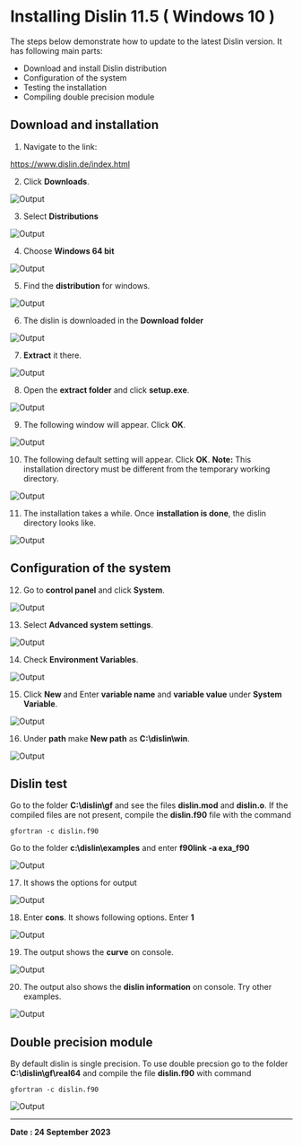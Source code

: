 # **Installing Dislin 11.5 ( Windows 10 )**

The steps below demonstrate how to update to the latest Dislin version. It has following main parts:

* Download and install Dislin distribution
* Configuration of the system
* Testing the installation
* Compiling double precision module


## **Download and installation**
1. Navigate to the link:

https://www.dislin.de/index.html

2. Click **Downloads**.

![Output](images/dislin_home.PNG)


3. Select **Distributions**

![Output](images/dislin_distribution.PNG)


4. Choose **Windows 64 bit**

![Output](images/dislin_windows_64.PNG)


5. Find the **distribution** for windows.

![Output](images/dislin_distribution_Mingw.PNG)


6. The dislin is downloaded in the **Download folder** 

![Output](images/dislin_download.PNG)

7. **Extract** it there. 

![Output](images/dislin_extract.PNG)

8. Open the **extract folder** and click **setup.exe**. 

![Output](images/dislin_setup.PNG)


9. The following window will appear. Click **OK**.

![Output](images/dislin_setup_window.PNG)


10. The following default setting will appear. Click **OK**. **Note:** This installation directory must be different from the temporary working directory.

![Output](images/dislin_installation_c.PNG)


11. The installation takes a while. Once **installation is done**, the dislin directory looks like. 

![Output](images/dislin_installed.PNG)

## **Configuration of the system**


12. Go to **control panel** and click **System**. 

![Output](images/control_panel_home.PNG)


13. Select **Advanced system settings**. 

![Output](images/control_panel_settings.PNG)


14. Check **Environment Variables**. 

![Output](images/system_properties.PNG)


15. Click **New** and Enter **variable name** and **variable value** under **System Variable**. 

![Output](images/edit_system_variable.PNG)


16. Under **path** make **New path** as **C:\dislin\win**. 

![Output](images/system_path.PNG)


## **Dislin test**


Go to the folder **C:\dislin\gf** and see the files **dislin.mod** and **dislin.o**. If the compiled files are not present, compile the **dislin.f90** file with the command

    gfortran -c dislin.f90


Go to the folder **c:\dislin\examples** and enter **f90link -a exa_f90**

![Output](images/cmd_example.PNG)


17. It shows the options for output

![Output](images/dislin_example.PNG)


18. Enter **cons**. It shows following options. Enter **1**

![Output](images/dislin_cons.PNG)


19. The output shows the **curve** on console.

![Output](images/dislin_curve.PNG)


20. The output also shows the **dislin information** on console. Try other examples.

![Output](images/dislin_information.PNG)


## **Double precision module**

By default dislin is single precision. To use double  precsion go to the folder **C:\dislin\gf\real64** and compile the file **dislin.f90** with command

    gfortran -c dislin.f90

![Output](images/congratulations.jpg)


---

**Date : 24 September 2023**
